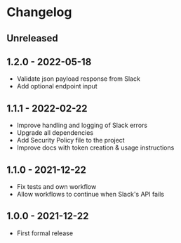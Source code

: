 # Changelog

## Unreleased


## 1.2.0 - 2022-05-18

- Validate json payload response from Slack
- Add optional endpoint input

## 1.1.1 - 2022-02-22

- Improve handling and logging of Slack errors
- Upgrade all dependencies
- Add Security Policy file to the project
- Improve docs with token creation & usage instructions

## 1.1.0 - 2021-12-22

- Fix tests and own workflow
- Allow workflows to continue when Slack's API fails

## 1.0.0 - 2021-12-22

- First formal release
